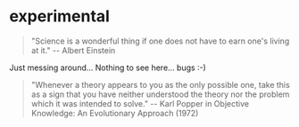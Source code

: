 # experimental


> "Science is a wonderful thing if one does not have to earn one's living at it." -- Albert Einstein

Just messing around... Nothing to see here... bugs :-)

> "Whenever a theory appears to you as the only possible one, take this as a sign that you have neither understood the theory nor the problem which it was intended to solve." --
Karl Popper in Objective Knowledge: An Evolutionary Approach (1972)
